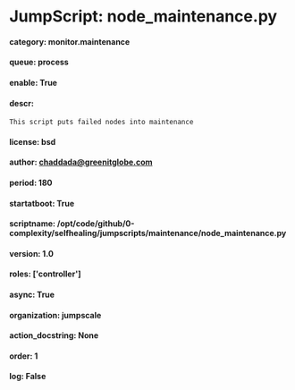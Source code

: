 
# JumpScript: node_maintenance.py
        
#### category: monitor.maintenance
#### queue: process
#### enable: True
#### descr: 
```
This script puts failed nodes into maintenance

```
#### license: bsd
#### author: chaddada@greenitglobe.com
#### period: 180
#### startatboot: True
#### scriptname: /opt/code/github/0-complexity/selfhealing/jumpscripts/maintenance/node_maintenance.py
#### version: 1.0
#### roles: ['controller']
#### async: True
#### organization: jumpscale
#### action_docstring: None
#### order: 1
#### log: False